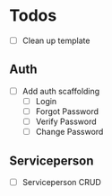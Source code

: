 # Todos

- [ ] Clean up template

## Auth 
- [ ] Add auth scaffolding
  - [ ] Login
  - [ ] Forgot Password
  - [ ] Verify Password
  - [ ] Change Password
  
## Serviceperson
- [ ]  Serviceperson CRUD   